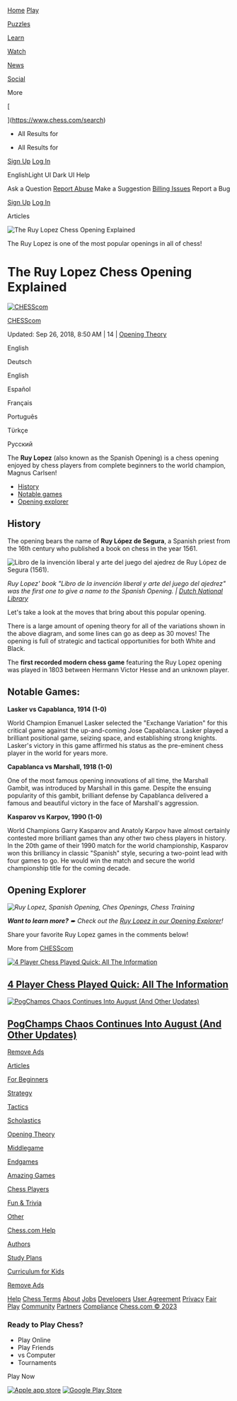 [Home](https://www.chess.com/) [Play](https://www.chess.com/play)

[Puzzles](https://www.chess.com/puzzles)

[Learn](https://www.chess.com/learn)

[Watch](https://www.chess.com/watch)

[News](https://www.chess.com/today)

[Social](https://www.chess.com/social)

More

[

](https://www.chess.com/search)

   

- All Results for
    

   

- All Results for
    

[Sign Up](https://www.chess.com/register?returnUrl=https://www.chess.com/article/view/the-ruy-lopez-chess-opening-explained) [Log In](https://www.chess.com/login_and_go?returnUrl=https://www.chess.com/article/view/the-ruy-lopez-chess-opening-explained)

EnglishLight UI Dark UI Help

Ask a Question [Report Abuse](https://support.chess.com/collection/136-community-safety) Make a Suggestion [Billing Issues](https://support.chess.com/category/135-membership-and-billing) Report a Bug

[](https://www.chess.com/)

[Sign Up](https://www.chess.com/register?returnUrl=https://www.chess.com/article/view/the-ruy-lopez-chess-opening-explained "Sign Up") [Log In](https://www.chess.com/login_and_go?returnUrl=https://www.chess.com/article/view/the-ruy-lopez-chess-opening-explained "Log In")

Articles

![The Ruy Lopez Chess Opening Explained](https://images.chesscomfiles.com/uploads/v1/article/21956.d60cb5a4.668x375o.ba7faa2c0bea@2x.jpeg)

The Ruy Lopez is one of the most popular openings in all of chess!

# The Ruy Lopez Chess Opening Explained

[![CHESScom](https://images.chesscomfiles.com/uploads/v1/user/33.297b16e5.35x35o.8753ddbee9f6.png)](https://www.chess.com/member/chesscom "CHESScom")

[CHESScom](https://www.chess.com/member/chesscom)

[](https://www.chess.com/about)

Updated: Sep 26, 2018, 8:50 AM | 14 | [Opening Theory](https://www.chess.com/articles/opening-theory "Opening Theory")

English‎

Deutsch

English

Español

Français

Português

Tϋrkçe

Русский

The **Ruy Lopez** (also known as the Spanish Opening) is a chess opening enjoyed by chess players from complete beginners to the world champion, Magnus Carlsen!

- [History](#spanish-opening-history "Ruy Lopez Chess Opening")
- [Notable games](#notable-games "Notable chess games")
- [Opening explorer](#opening-explorer "Chess Opening Explorer")

## **History**

The opening bears the name of **Ruy López de Segura**, a Spanish priest from the 16th century who published a book on chess in the year 1561.

![Libro de la invención liberal y arte del juego del ajedrez de Ruy López de Segura (1561).](https://images.chesscomfiles.com/uploads/v1/images_users/tiny_mce/davidkaufmann/phpriTSsJ.jpeg)

_Ruy Lopez' book "Libro de la invención liberal y arte del juego del ajedrez" was the first one to give a name to the Spanish Opening. | [Dutch National Library](https://www.kb.nl/ "Ruy Lopez de Segura Chess Book")_

Let's take a look at the moves that bring about this popular opening.

There is a large amount of opening theory for all of the variations shown in the above diagram, and some lines can go as deep as 30 moves! The opening is full of strategic and tactical opportunities for both White and Black.

The **first recorded modern chess game** featuring the Ruy Lopez opening was played in 1803 between Hermann Victor Hesse and an unknown player.

## **Notable Games:**

**Lasker vs Capablanca, 1914 (1-0)**

World Champion Emanuel Lasker selected the "Exchange Variation" for this critical game against the up-and-coming Jose Capablanca. Lasker played a brilliant positional game, seizing space, and establishing strong knights. Lasker's victory in this game affirmed his status as the pre-eminent chess player in the world for years more.

**Capablanca vs Marshall, 1918 (1-0)**

One of the most famous opening innovations of all time, the Marshall Gambit, was introduced by Marshall in this game. Despite the ensuing popularity of this gambit, brilliant defense by Capablanca delivered a famous and beautiful victory in the face of Marshall's aggression.

**Kasparov vs Karpov, 1990 (1-0)**

World Champions Garry Kasparov and Anatoly Karpov have almost certainly contested more brilliant games than any other two chess players in history. In the 20th game of their 1990 match for the world championship, Kasparov won this brilliancy in classic "Spanish" style, securing a two-point lead with four games to go. He would win the match and secure the world championship title for the coming decade.

## **Opening Explorer**

_![Ruy Lopez, Spanish Opening, Ches Openings, Chess Training](https://www.chess.com/bundles/web/images/image-default.445cb543.svg)_

_**Want to learn more?** ➨ Check out the [Ruy Lopez in our Opening Explorer](https://www.chess.com/openings/C60-Ruy-Lopez-Opening "Ruy Lopez Chess Opening")!_

Share your favorite Ruy Lopez games in the comments below!

More from [CHESScom](https://www.chess.com/article/member/chesscom "CHESScom")

[![4 Player Chess Played Quick: All The Information](https://www.chess.com/bundles/web/images/image-default.445cb543.svg)](https://www.chess.com/article/view/4-player-chess-played-quick-all-the-information "4 Player Chess Played Quick: All The Information")

## [4 Player Chess Played Quick: All The Information](https://www.chess.com/article/view/4-player-chess-played-quick-all-the-information "4 Player Chess Played Quick: All The Information")

[![PogChamps Chaos Continues Into August (And Other Updates)](https://www.chess.com/bundles/web/images/image-default.445cb543.svg)](https://www.chess.com/article/view/chesscom-update-august-2023 "PogChamps Chaos Continues Into August (And Other Updates)")

## [PogChamps Chaos Continues Into August (And Other Updates)](https://www.chess.com/article/view/chesscom-update-august-2023 "PogChamps Chaos Continues Into August (And Other Updates)")

[Remove Ads](/membership?c=no_ads)

[Articles](https://www.chess.com/articles)

[For Beginners](https://www.chess.com/articles/beginners)

[Strategy](https://www.chess.com/articles/strategy)

[Tactics](https://www.chess.com/articles/tactics)

[Scholastics](https://www.chess.com/articles/scholastics)

[Opening Theory](https://www.chess.com/articles/opening-theory)

[Middlegame](https://www.chess.com/articles/middlegame)

[Endgames](https://www.chess.com/articles/endgames)

[Amazing Games](https://www.chess.com/articles/amazing-games)

[Chess Players](https://www.chess.com/articles/chess-players)

[Fun & Trivia](https://www.chess.com/articles/fun-trivia)

[Other](https://www.chess.com/articles/other)

[Chess.com Help](https://www.chess.com/articles/chess-com-help)

[Authors](https://www.chess.com/articles/authors)

[Study Plans](https://www.chess.com/article/view/study-plan-directory)

[Curriculum for Kids](https://www.chess.com/article/view/free-chess-curriculum-for-parents-coaches)

[Remove Ads](/membership?c=no_ads)

[Help](https://support.chess.com) [Chess Terms](https://www.chess.com/terms) [About](https://www.chess.com/about) [Jobs](https://www.chess.com/jobs) [Developers](https://www.chess.com/club/chess-com-developer-community) [User Agreement](https://www.chess.com/legal/user-agreement) [Privacy](https://www.chess.com/legal/privacy) [Fair Play](https://www.chess.com/legal/fair-play) [Community](https://www.chess.com/legal/community) [Partners](https://www.chess.com/partners) [Compliance](https://www.chess.com/legal/compliance) [Chess.com © 2023](https://www.chess.com/)

[](https://www.chess.com/play/apps/ios)[](https://www.chess.com/play/apps/android)[](https://www.tiktok.com/@chess)[](https://twitter.com/chesscom)[](https://www.youtube.com/user/wwwChesscom)[](https://www.twitch.tv/chess)[](https://www.instagram.com/wwwchesscom)[](https://discord.gg/3VbUQME)

    

### Ready to Play Chess?

- Play Online
- Play Friends
- vs Computer
- Tournaments

Play Now

[![Apple app store](https://www.chess.com/article/view/the-ruy-lopez-chess-opening-explained/bundles/web/images/apps/apple-app-store.png)](https://apps.apple.com/app/chess-play-learn/id329218549) [![Google Play Store](https://www.chess.com/article/view/the-ruy-lopez-chess-opening-explained/bundles/web/images/apps/google-play-store.png)](https://play.google.com/store/apps/details?id=com.chess&hl=en_CA&gl=US)